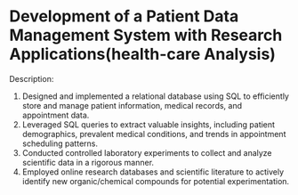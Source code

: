 # Development of a Patient Data Management System with Research Applications(health-care Analysis)
Description:

1. Designed and implemented a relational database using SQL to efficiently store and manage patient information, medical records, and appointment data.
2. Leveraged SQL queries to extract valuable insights, including patient demographics, prevalent medical conditions, and trends in appointment scheduling patterns.
3. Conducted controlled laboratory experiments to collect and analyze scientific data in a rigorous manner.
4. Employed online research databases and scientific literature to actively identify new organic/chemical compounds for potential experimentation.
